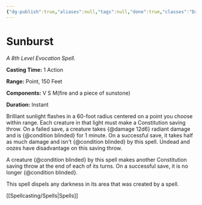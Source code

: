 ```yaml
---
{"dg-publish":true,"aliases":null,"tags":null,"done":true,"classes":"Druid, Sorcerer, Wizard,","spellLevel":8,"school":"Evocation","source":"PHB","permalink":"/spells/sunburst/","dgHomeLink":false,"dgPassFrontmatter":true}
---
```


# Sunburst
*A 8th Level Evocation Spell.*

**Casting Time:** 1 Action

**Range:** Point, 150 Feet

**Components:** V S M(fire and a piece of sunstone)

**Duration:** Instant

Brilliant sunlight flashes in a 60-foot radius centered on a point you choose within range. Each creature in that light must make a Constitution saving throw. On a failed save, a creature takes {@damage 12d6} radiant damage and is {@condition blinded} for 1 minute. On a successful save, it takes half as much damage and isn't {@condition blinded} by this spell. Undead and oozes have disadvantage on this saving throw.



A creature {@condition blinded} by this spell makes another Constitution saving throw at the end of each of its turns. On a successful save, it is no longer {@condition blinded}.



This spell dispels any darkness in its area that was created by a spell.

[[Spellcasting/Spells|Spells]]